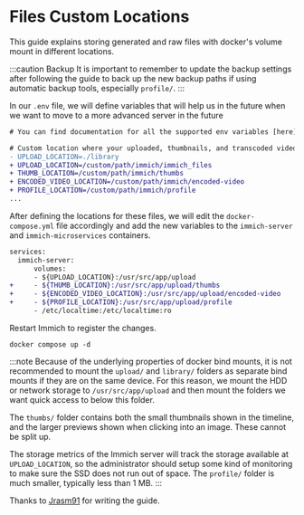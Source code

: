 # Files Custom Locations

This guide explains storing generated and raw files with docker's volume mount in different locations.

:::caution Backup
It is important to remember to update the backup settings after following the guide to back up the new backup paths if using automatic backup tools, especially `profile/`.
:::

In our `.env` file, we will define variables that will help us in the future when we want to move to a more advanced server in the future

```diff title=".env"
# You can find documentation for all the supported env variables [here](/docs/install/environment-variables)

# Custom location where your uploaded, thumbnails, and transcoded video files are stored
- UPLOAD_LOCATION=./library
+ UPLOAD_LOCATION=/custom/path/immich/immich_files
+ THUMB_LOCATION=/custom/path/immich/thumbs
+ ENCODED_VIDEO_LOCATION=/custom/path/immich/encoded-video
+ PROFILE_LOCATION=/custom/path/immich/profile
...
```

After defining the locations for these files, we will edit the `docker-compose.yml` file accordingly and add the new variables to the `immich-server` and `immich-microservices` containers.

```diff title="docker-compose.yml"
services:
  immich-server:
      volumes:
      - ${UPLOAD_LOCATION}:/usr/src/app/upload
+     - ${THUMB_LOCATION}:/usr/src/app/upload/thumbs
+     - ${ENCODED_VIDEO_LOCATION}:/usr/src/app/upload/encoded-video
+     - ${PROFILE_LOCATION}:/usr/src/app/upload/profile
      - /etc/localtime:/etc/localtime:ro
```

Restart Immich to register the changes.

```
docker compose up -d
```

:::note
Because of the underlying properties of docker bind mounts, it is not recommended to mount the `upload/` and `library/` folders as separate bind mounts if they are on the same device.
For this reason, we mount the HDD or network storage to `/usr/src/app/upload` and then mount the folders we want quick access to below this folder.

The `thumbs/` folder contains both the small thumbnails shown in the timeline, and the larger previews shown when clicking into an image. These cannot be split up.

The storage metrics of the Immich server will track the storage available at `UPLOAD_LOCATION`,
so the administrator should setup some kind of monitoring to make sure the SSD does not run out of space. The `profile/` folder is much smaller, typically less than 1 MB.
:::

Thanks to [Jrasm91](https://github.com/immich-app/immich/discussions/2110#discussioncomment-5477767) for writing the guide.
